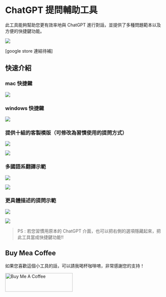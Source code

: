 # ChatGPT 提問輔助工具

此工具能夠幫助您更有效率地與 ChatGPT 進行對話，並提供了多種問題範本以及方便的快捷鍵功能。

![](https://i.imgur.com/Gvc9HYH.png)

[google store 連結待補]

## 快速介紹

### mac 快捷鍵
![](https://i.imgur.com/m8YZNJ5.png)

### windows 快捷鍵
![](https://i.imgur.com/Eg6vwWt.png)

### 提供十組的客製模版（可修改為習慣使用的提問方式）
![](https://i.imgur.com/tj1xb5L.png)

![](https://i.imgur.com/19JwgqO.png)

### 多國語系翻譯示範
![](https://i.imgur.com/yjcKSPh.png)

![](https://i.imgur.com/cVJ83Dz.png)

### 更具體描述的提問示範
![](https://i.imgur.com/rgYPDyM.png)

![](https://i.imgur.com/D6C6v5p.png)

> PS : 若您習慣用原本的 ChatGPT 介面，也可以把右側的選項隱藏起來，把此工具當成快捷鍵功能!!

## Buy Mea Coffee

如果您喜歡這個小工具的話，可以請我喝杯咖啡唷，非常感謝您的支持！

<a href="https://www.buymeacoffee.com/Joe.lin" target="_blank"><img src="https://cdn.buymeacoffee.com/buttons/v2/default-yellow.png" alt="Buy Me A Coffee" style="height: 60px !important;width: 217px !important;" ></a>
